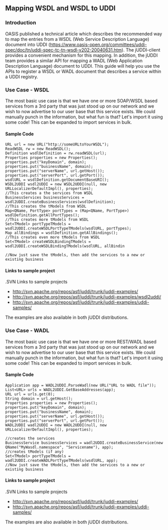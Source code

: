 ## Mapping WSDL and WSDL to UDDI

### Introduction

OASIS published a technical article which describes the recommended way to map the entries from a WSDL (Web Service Description Language) document into UDDI (https://www.oasis-open.org/committees/uddi-spec/doc/tn/uddi-spec-tc-tn-wsdl-v202-20040631.htm). The jUDDI-client provides a convenient mechanism for this mapping. In addition, the jUDDI team provides a similar API for mapping a WADL (Web Application Description Language) document to UDDI. This guide will help you use the APIs to register a WSDL or WADL document that describes a service within a UDDI registry.

### Use Case - WSDL

The most basic use case is that we have one or more SOAP/WSDL based services from a 3rd party that was just stood up on our network and we wish to now advertise to our user base that this service exists. We could manually punch in the information, but what fun is that? Let's import it using some code! This can be expanded to import services in bulk.

#### Sample Code

````
URL url = new URL("http://someURLtoYourWSDL");
ReadWSDL rw = new ReadWSDL();
Definition wsdlDefinition = rw.readWSDL(url);
Properties properties = new Properties();
properties.put("keyDomain", domain);
properties.put("businessName", domain);
properties.put("serverName", url.getHost());
properties.put("serverPort", url.getPort());
wsdlURL = wsdlDefinition.getDocumentBaseURI();
WSDL2UDDI wsdl2UDDI = new WSDL2UDDI(null, new URLLocalizerDefaultImpl(), properties);
//This creates a the services from WSDL
BusinessServices businessServices = wsdl2UDDI.createBusinessServices(wsdlDefinition);
//This creates the tModels from WSDL
Map<QName, PortType> portTypes = (Map<QName, PortType>) wsdlDefinition.getAllPortTypes();
//This creates more tModels from WSDL
Set<TModel> portTypeTModels = wsdl2UDDI.createWSDLPortTypeTModels(wsdlURL, portTypes);
Map allBindings = wsdlDefinition.getAllBindings();
//This creates even more tModels from WSDL
Set<TModel> createWSDLBindingTModels = wsdl2UDDI.createWSDLBindingTModels(wsdlURL, allBindin

//Now just save the tModels, then add the services to a new or existing business

````

#### Links to sample project

.SVN Links to sample projects
* http://svn.apache.org/repos/asf/juddi/trunk/juddi-examples/
* http://svn.apache.org/repos/asf/juddi/trunk/juddi-examples/wsdl2uddi/
* http://svn.apache.org/repos/asf/juddi/trunk/juddi-examples/uddi-samples/

The examples are also available in both jUDDI distributions.

### Use Case - WADL

The most basic use case is that we have one or more REST/WADL based services from a 3rd party that was just stood up on our network and we wish to now advertise to our user base that this service exists. We could manually punch in the information, but what fun is that? Let's import it using some code! This can be expanded to import services in bulk.

#### Sample Code

````
Application app = WADL2UDDI.ParseWadl(new URL("URL to WADL file"));
List<URL> urls = WADL2UDDI.GetBaseAddresses(app);
URL url = urls.get(0);
String domain = url.getHost();
Properties properties = new Properties();
properties.put("keyDomain", domain);
properties.put("businessName", domain);
properties.put("serverName", url.getHost());
properties.put("serverPort", url.getPort());
WADL2UDDI wadl2UDDI = new WADL2UDDI(null, new URLLocalizerDefaultImpl(), properties);

//creates the services
BusinessService businessServices = wadl2UDDI.createBusinessService(new QName("MyWasdl.namespace", "Servicename"), app);
//creates tModels (if any)
Set<TModel> portTypeTModels = wadl2UDDI.createWADLPortTypeTModels(wsdlURL, app);
//Now just save the tModels, then add the services to a new or existing business
````


#### Links to sample project

.SVN Links to sample projects
* http://svn.apache.org/repos/asf/juddi/trunk/juddi-examples/
* http://svn.apache.org/repos/asf/juddi/trunk/juddi-examples/uddi-samples/

The examples are also available in both jUDDI distributions.